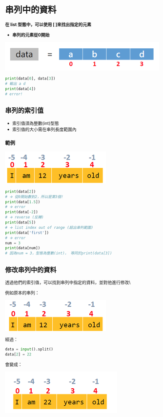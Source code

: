 # 串列中的資料

**在 list 型態中，可以使用 \[ ]來找出指定的元素**

* **串列的元素從0開始**

![](<../../.gitbook/assets/image (101).png>)

```python
print(data[0], data[3]) 
# 輸出 a d
print(data[4])
# error!
```

## **串列的索引值**

* 索引值須為整數(int)型態
* 索引值的大小需在串列長度範圍內

### 範例 

![](<../../.gitbook/assets/image (99).png>)

```python
print(data[2]) 
# 🡪 從0開始數到2，所以是第3個!
print(data[1.5])
# 🡪 error
print(data[-2])
# 🡪 reverse (反轉)
print(data[5])
# 🡪 list index out of range (超出串列範圍)
print(data['first'])
# 🡪 error
num = 3
print(data[num])
# 因為num = 3，型態為整數(int)，	等同於print(data[3])
```

## **修改串列中的資料**

透過他們的索引值，可以找到串列中指定的資料，並對他進行修改\


例如原本的串列：

![](<../../.gitbook/assets/image (86).png>)

經過：

```python
data = input().split()
data[2] = 22
```

會變成：

![](<../../.gitbook/assets/image (92).png>)
